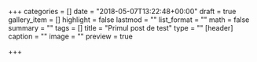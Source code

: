 +++
categories = []
date = "2018-05-07T13:22:48+00:00"
draft = true
gallery_item = []
highlight = false
lastmod = ""
list_format = ""
math = false
summary = ""
tags = []
title = "Primul post de test"
type = ""
[header]
caption = ""
image = ""
preview = true

+++
